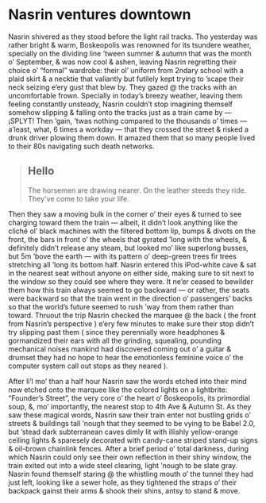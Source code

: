 # Nasrin ventures downtown

Nasrin shivered as they stood before the light rail tracks. Tho yesterday was rather bright & warm, Boskeopolis was renowned for its tsundere weather, specially on the dividing line ’tween summer & autumn that was the month o’ September, & was now cool & ashen, leaving Nasrin regretting their choice o’ “formal” wardrobe: their ol’ uniform from 2ndary school with a plaid skirt & a necktie that valiantly but futilely kept trying to ’scape their neck seizing e’ery gust that blew by. They gazed @ the tracks with an uncomfortable frown. Specially in today’s breezy weather, leaving them feeling constantly unsteady, Nasrin couldn’t stop imagining themself somehow slipping & falling onto the tracks just as a train came by — ¡SPLYT! Then ’gain, ’twas nothing compared to the thousands o’ times — a’least, what, 6 times a workday — that they crossed the street & risked a drunk driver plowing them down. It amazed them that so many people lived to their 80s navigating such death networks.

> ## Hello
>
> The horsemen are drawing nearer.
> On the leather steeds they ride.
> They've come to take your life.

Then they saw a moving bulk in the corner o’ their eyes & turned to see charging toward them the train — albeit, it didn’t look anything like the cliché ol’ black machines with the filtered bottom lip, bumps & divots on the front, the bars in front o’ the wheels that gyrated ’long with the wheels, & definitely didn’t release any steam, but looked mo’ like superlong busses, but 5m ’bove the earth — with its pattern o’ deep-green trees fir trees stretching all ’long its bottom half. Nasrin entered this iPod-white cave & sat in the nearest seat without anyone on either side, making sure to sit next to the window so they could see where they were. It ne’er ceased to bewilder them how this train always seemed to go backward — or rather, the seats were backward so that the train went in the direction o’ passengers’ backs so that the world’s future seemed to rush ’way from them rather than toward. Thruout the trip Nasrin checked the marquee @ the back ( the front from Nasrin’s perspective ) e’ery few minutes to make sure their stop didn’t try slipping past them ( since they perennially wore headphones & gormandized their ears with all the grinding, squealing, pounding mechanical noises mankind had discovered coming out o’ a guitar & drumset they had no hope to hear the emotionless feminine voice o’ the computer system call out stops as they neared ).

After li’l mo’ than a half hour Nasrin saw the words etched into their mind now etched onto the marquee like the colored lights on a lightbrite: “Founder’s Street”, the very core o’ the heart o’ Boskeopolis, its primordial soup, &, mo’ importantly, the nearest stop to 4th Ave & Autumn St. As they saw these magical words, Nasrin saw their train enter not bustling grids o’ streets & buildings tall ’nough that they seemed to be vying to be Babel 2.0, but ’stead dark subterranean caves dimly lit with illishly yellow-orange ceiling lights & sparesely decorated with candy-cane striped stand-up signs & oil-brown chainlink fences. After a brief period o’ total darkness, during which Nasrin could only see their own reflection in their shiny window, the train exited out into a wide steel clearing, light ’nough to be slate gray. Nasrin found themself staring @ the whistling mouth o’ the tunnel they had just left, looking like a sewer hole, as they tightened the straps o’ their backpack gainst their arms & shook their shins, antsy to stand & move.